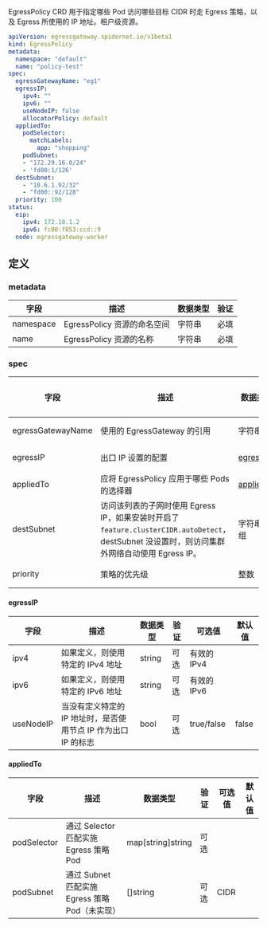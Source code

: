 EgressPolicy CRD 用于指定哪些 Pod 访问哪些目标 CIDR 时走 Egress 策略，以及 Egress 所使用的 IP 地址。租户级资源。

```yaml
apiVersion: egressgateway.spidernet.io/v1beta1
kind: EgressPolicy
metadata:
  namespace: "default"
  name: "policy-test"
spec:
  egressGatewayName: "eg1"    
  egressIP:                   
    ipv4: ""                            
    ipv6: ""
    useNodeIP: false          
    allocatorPolicy: default  
  appliedTo:                
    podSelector:             
      matchLabels:    
        app: "shopping"
    podSubnet:                
    - "172.29.16.0/24"
    - 'fd00:1/126'
  destSubnet:                
    - "10.6.1.92/32"
    - "fd00::92/128"
  priority: 100              
status:
  eip:                        
    ipv4: 172.18.1.2
    ipv6: fc00:f853:ccd::9
  node: egressgateway-worker  
```

## 定义

### metadata

| 字段        | 描述                   | 数据类型 | 验证 |
|-----------|----------------------|------|----|
| namespace | EgressPolicy 资源的命名空间 | 字符串  | 必填 |
| name      | EgressPolicy 资源的名称   | 字符串  | 必填 |

### spec

| 字段                | 描述                                                                                                      | 数据类型                    | 验证 | 可选值      | 默认值 |
|-------------------|---------------------------------------------------------------------------------------------------------|-------------------------|----|----------|-----|
| egressGatewayName | 使用的 EgressGateway 的引用                                                                                   | 字符串                     | 必填 |          |     |
| egressIP          | 出口 IP 设置的配置                                                                                             | [egressIP](#egressIP)   | 可选 |          |     |
| appliedTo         | 应将 EgressPolicy 应用于哪些 Pods 的选择器                                                                         | [appliedTo](#appliedTo) | 必填 |          |     |
| destSubnet        | 访问该列表的子网时使用 Egress IP，如果安装时开启了 `feature.clusterCIDR.autoDetect`，destSubnet 没设置时，则访问集群外网络自动使用 Egress IP。 | 字符串数组                   | 可选 | CIDR 表示法 |     |
| priority          | 策略的优先级                                                                                                  | 整数                      | 可选 |          |     |

#### egressIP

| 字段        | 描述                                    | 数据类型   | 验证 | 可选值        | 默认值   |
|-----------|---------------------------------------|--------|----|------------|-------|
| ipv4      | 如果定义，则使用特定的 IPv4 地址                   | string | 可选 | 有效的 IPv4   |       |
| ipv6      | 如果定义，则使用特定的 IPv6 地址                   | string | 可选 | 有效的 IPv6   |       |
| useNodeIP | 当没有定义特定的 IP 地址时，是否使用节点 IP 作为出口 IP 的标志 | bool   | 可选 | true/false | false |

#### appliedTo

| 字段          | 描述                                | 数据类型              | 验证 | 可选值  | 默认值 |
|-------------|-----------------------------------|-------------------|----|------|-----|
| podSelector | 通过 Selector 匹配实施 Egress 策略 Pod    | map[string]string | 可选 |      |     |
| podSubnet   | 通过 Subnet 匹配实施 Egress 策略 Pod（未实现） | []string          | 可选 | CIDR |     |
